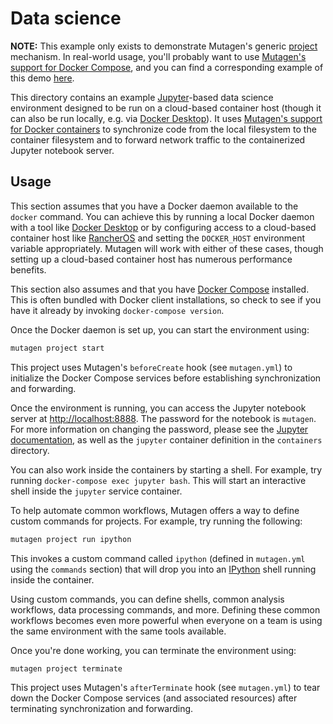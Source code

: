 # Data science

**NOTE:** This example only exists to demonstrate Mutagen's generic
[project](https://mutagen.io/documentation/orchestration/projects) mechanism. In
real-world usage, you'll probably want to use
[Mutagen's support for Docker Compose](https://mutagen.io/documentation/orchestration/compose),
and you can find a corresponding example of this demo
[here](https://github.com/mutagen-io/mutagen/tree/master/examples/compose/data-science).

This directory contains an example [Jupyter](https://jupyter.org/)-based data
science environment designed to be run on a cloud-based container host (though
it can also be run locally, e.g. via
[Docker Desktop](https://www.docker.com/products/docker-desktop)). It uses
[Mutagen's support for Docker containers](https://mutagen.io/documentation/transports/docker)
to synchronize code from the local filesystem to the container filesystem and to
forward network traffic to the containerized Jupyter notebook server.


## Usage

This section assumes that you have a Docker daemon available to the `docker`
command. You can achieve this by running a local Docker daemon with a tool like
[Docker Desktop](https://www.docker.com/products/docker-desktop) or by
configuring access to a cloud-based container host like
[RancherOS](https://rancher.com/rancher-os/) and setting the `DOCKER_HOST`
environment variable appropriately. Mutagen will work with either of these
cases, though setting up a cloud-based container host has numerous performance
benefits.

This section also assumes and that you have
[Docker Compose](https://docs.docker.com/compose/) installed. This is often
bundled with Docker client installations, so check to see if you have it already
by invoking `docker-compose version`.

Once the Docker daemon is set up, you can start the environment using:

```bash
mutagen project start
```

This project uses Mutagen's `beforeCreate` hook (see `mutagen.yml`) to
initialize the Docker Compose services before establishing synchronization and
forwarding.

Once the environment is running, you can access the Jupyter notebook server at
[http://localhost:8888](http://localhost:8888). The password for the notebook
is `mutagen`. For more information on changing the password, please see the
[Jupyter documentation](https://jupyter-docker-stacks.readthedocs.io/en/latest/using/common.html#notebook-options),
as well as the `jupyter` container definition in the `containers` directory.

You can also work inside the containers by starting a shell. For example, try
running `docker-compose exec jupyter bash`. This will start an interactive
shell inside the `jupyter` service container.

To help automate common workflows, Mutagen offers a way to define custom
commands for projects. For example, try running the following:

```bash
mutagen project run ipython
```

This invokes a custom command called `ipython` (defined in `mutagen.yml` using
the `commands` section) that will drop you into an
[IPython](https://ipython.org/) shell running inside the container.

Using custom commands, you can define shells, common analysis workflows, data
processing commands, and more. Defining these common workflows becomes even more
powerful when everyone on a team is using the same environment with the same
tools available.

Once you're done working, you can terminate the environment using:

```bash
mutagen project terminate
```

This project uses Mutagen's `afterTerminate` hook (see `mutagen.yml`) to tear
down the Docker Compose services (and associated resources) after terminating
synchronization and forwarding.
